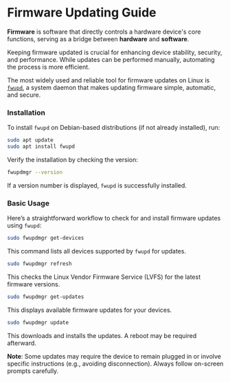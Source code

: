 # Firmware Updating Guide

**Firmware** is software that directly controls a hardware device's core functions, serving as a bridge between **hardware** and **software**.

Keeping firmware updated is crucial for enhancing device stability, security, and performance. While updates can be performed manually, automating the process is more efficient.

The most widely used and reliable tool for firmware updates on Linux is [`fwupd`](https://github.com/fwupd/fwupd), a system daemon that makes updating firmware simple, automatic, and secure.

### Installation

To install `fwupd` on Debian-based distributions (if not already installed), run:

```bash
sudo apt update
sudo apt install fwupd
```

Verify the installation by checking the version:

```bash
fwupdmgr --version
```

If a version number is displayed, `fwupd` is successfully installed.

### Basic Usage

Here’s a straightforward workflow to check for and install firmware updates using `fwupd`:

```bash
sudo fwupdmgr get-devices
```

This command lists all devices supported by `fwupd` for updates.

```bash
sudo fwupdmgr refresh
```

This checks the Linux Vendor Firmware Service (LVFS) for the latest firmware versions.

```bash
sudo fwupdmgr get-updates
```

This displays available firmware updates for your devices.

```bash
sudo fwupdmgr update
```

This downloads and installs the updates. A reboot may be required afterward.

**Note**: Some updates may require the device to remain plugged in or involve specific instructions (e.g., avoiding disconnection). Always follow on-screen prompts carefully.
